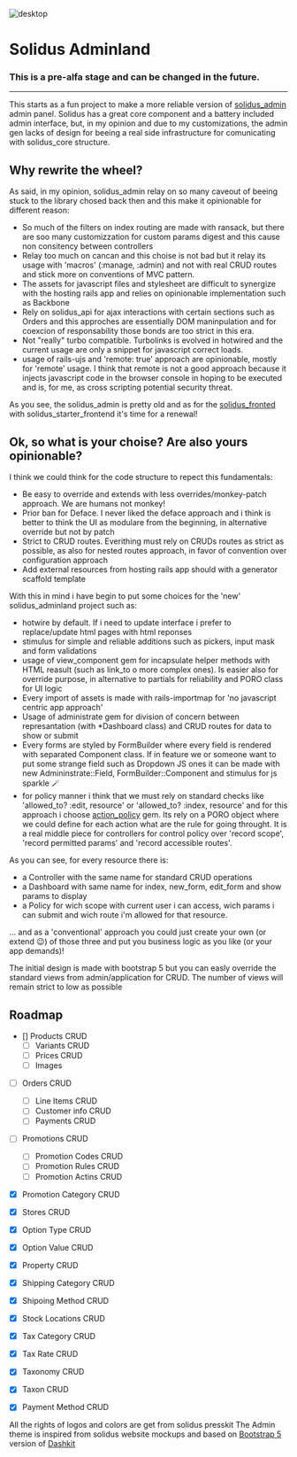 ![desktop](https://i.imgur.com/bjML41c.png)

# Solidus Adminland

### This is a pre-alfa stage and can be changed in the future. 
---

This starts as a fun project to make a more reliable version of [solidus_admin](https://github.com/solidus/solidus) admin panel.
Solidus has a great core component and a battery included admin interface, but, in my opinion and due to my customizations, the admin gen lacks of design for beeing a real side infrastructure for comunicating with solidus_core structure.

## Why rewrite the wheel?

As said, in my opinion, solidus_admin relay on so many caveout of beeing stuck to the library chosed back then and this make it opinionable for different reason:
- So much of the filters on index routing are made with ransack, but there are soo many customizzation for custom params digest and this cause non consitency between controllers
- Relay too much on cancan and this choise is not bad but it relay its usage with 'macros' (:manage, :admin) and not with real CRUD routes and stick more on conventions of MVC pattern.
- The assets for javascript files and stylesheet are difficult to synergize with the hosting rails app and relies on opinionable implementation such as Backbone
- Rely on solidus_api for ajax interactions with certain sections such as Orders and this approches are essentially DOM maninpulation and for coexcion of responsability those bonds are too strict in this era.
- Not "really" turbo compatible. Turbolinks is evolved in hotwired and the current usage are only a snippet for javascript correct loads.
- usage of rails-ujs and 'remote: true' approach are opinionable, mostly for 'remote' usage. I think that remote is not a good approach because it injects javascript code in the browser console in hoping to be executed and is, for me, as cross scripting potential security threat.

As you see, the solidus_admin is pretty old and as for the [solidus_fronted](https://github.com/solidus/solidus) with solidus_starter_frontend it's time for a renewal!

## Ok, so what is your choise? Are also yours opinionable?

I think we could think for the code structure to repect this fundamentals:
- Be easy to override and extends with less overrides/monkey-patch approach. We are humans not monkey!
- Prior ban for Deface. I never liked the deface approach and i think is better to think the UI as modulare from the beginning, in alternative override but not by patch
- Strict to CRUD routes. Everithing must rely on CRUDs routes as strict as possible, as also for nested routes approach, in favor of convention over configuration approach
- Add external resources from hosting rails app should with a generator scaffold template

With this in mind i have begin to put some choices for the 'new' solidus_adminland project such as:
- hotwire by default. If i need to update interface i prefer to replace/update html pages with html reponses
- stimulus for simple and reliable additions such as pickers, input mask and form validations
- usage of view_component gem for incapsulate helper methods with HTML reasult (such as link_to o more complex ones). Is easier also for override purpose, in alternative to partials for reliability and PORO class for UI logic
- Every import of assets is made with rails-importmap for 'no javascript centric app approach'
- Usage of administrate gem for division of concern between represantation (with *Dashboard class) and CRUD routes for data to show or submit
- Every forms are styled by FormBuilder where every field is rendered with separated Component class. If in feature we or someone want to put some strange field such as Dropdown JS ones it can be made with new Admininstrate::Field, FormBuilder::Component and stimulus for js sparkle 🪄
- for policy manner i think that we must rely on standard checks like 'allowed_to? :edit, resource' or 'allowed_to? :index, resource' and for this approach i choose [action_policy](https://github.com/palkan/action_policy) gem. Its rely on a PORO object where we could define for each action what are the rule for going throught. It is a real middle piece for controllers for control policy over 'record scope', 'record permitted params' and 'record accessible routes'.

As you can see, for every resource there is:
- a Controller with the same name for standard CRUD operations
- a Dashboard with same name for index, new_form, edit_form and show params to display
- a Policy for wich scope with current user i can access, wich params i can submit and wich route i'm allowed for that resource.

... and as a 'conventional' approach you could just create your own (or extend 😉) of those three and put you business logic as you like (or your app demands)!

The initial design is made with bootstrap 5 but you can easly override the standard views from admin/application for CRUD. The number of views will remain strict to low as possible

## Roadmap

- [] Products CRUD
  - [ ] Variants CRUD
  - [ ] Prices CRUD
  - [ ] Images

- [ ] Orders CRUD
  - [ ] Line Items CRUD
  - [ ] Customer info CRUD
  - [ ] Payments CRUD

- [ ] Promotions CRUD
  - [ ] Promotion Codes CRUD
  - [ ] Promotion Rules CRUD
  - [ ] Promotion Actins CRUD
- [x] Promotion Category CRUD

- [x] Stores CRUD
- [x] Option Type CRUD
- [x] Option Value CRUD
- [x] Property CRUD
- [x] Shipping Category CRUD
- [x] Shipoing Method CRUD
- [x] Stock Locations CRUD
- [x] Tax Category CRUD
- [x] Tax Rate CRUD
- [x] Taxonomy CRUD
- [x] Taxon CRUD
- [x] Payment Method CRUD

All the rights of logos and colors are get from solidus presskit
The Admin theme is inspired from solidus website mockups and based on [Bootstrap 5](https://getbootstrap.com) version of [Dashkit](https://dashkit.goodthemes.co)
